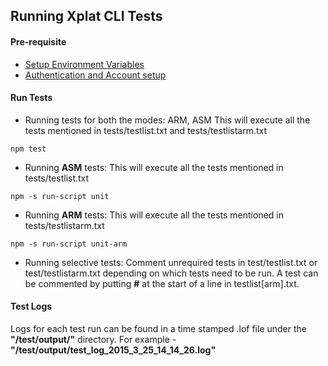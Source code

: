 ## Running Xplat CLI Tests

#### Pre-requisite

* [Setup Environment Variables](./EnvironmentVariables.md)
* [Authentication and Account setup](./Authentication.md)

#### Run Tests
* Running tests for both the modes: ARM, ASM
This will execute all the tests mentioned in tests/testlist.txt and tests/testlistarm.txt
```
npm test
```

* Running **ASM** tests:
This will execute all the tests mentioned in tests/testlist.txt
```
npm -s run-script unit
```

* Running **ARM** tests:
This will execute all the tests mentioned in tests/testlistarm.txt
```
npm -s run-script unit-arm
```

* Running selective tests: Comment unrequired tests in test/testlist.txt or test/testlistarm.txt depending on which tests need to be run. A test can be commented by putting **#** at the start of a line in testlist[arm].txt.

#### Test Logs
Logs for each test run can be found in a time stamped .lof file under the **"/test/output/"** directory.
For example - **"/test/output/test_log_2015_3_25_14_14_26.log"**
